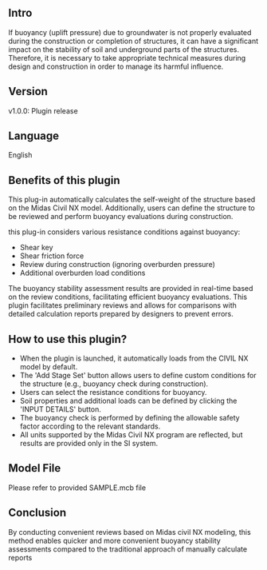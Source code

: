 **Intro**
---------

If buoyancy (uplift pressure) due to groundwater is not properly evaluated during the construction or completion of structures, it can have a significant impact on the stability of soil and underground parts of the structures. Therefore, it is necessary to take appropriate technical measures during design and construction in order to manage its harmful influence.


**Version**
-----------

v1.0.0: Plugin release

**Language**
------------

English

**Benefits of this plugin**
---------------------------

This plug-in automatically calculates the self-weight of the structure based on the Midas Civil NX model. Additionally, users can define the structure to be reviewed and perform buoyancy evaluations during construction.

this plug-in considers various resistance conditions against buoyancy:

* Shear key
* Shear friction force
* Review during construction (ignoring overburden pressure)
* Additional overburden load conditions
  
The buoyancy stability assessment results are provided in real-time based on the review conditions, facilitating efficient buoyancy evaluations. This plugin facilitates preliminary reviews and allows for comparisons with detailed calculation reports prepared by designers to prevent errors.


**How to use this plugin?**
---------------------------


* When the plugin is launched, it automatically loads from the CIVIL NX model by default.
* The 'Add Stage Set' button allows users to define custom conditions for the structure (e.g., buoyancy check during construction).
* Users can select the resistance conditions for buoyancy.
* Soil properties and additional loads can be defined by clicking the 'INPUT DETAILS' button.
* The buoyancy check is performed by defining the allowable safety factor according to the relevant standards.
* All units supported by the Midas Civil NX program are reflected, but results are provided only in the SI system.

**Model File**
--------------

Please refer to provided SAMPLE.mcb file

**Conclusion**
--------------

By conducting convenient reviews based on Midas civil NX modeling, this method enables quicker and more convenient buoyancy stability assessments compared to the traditional approach of manually calculate reports
